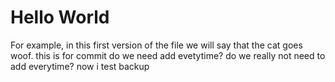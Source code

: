 # Hello World

For example, in this first version of the file we 
will say that the cat goes woof.
this is for commit
do we need add evetytime?
do we really not need to add everytime?
now i test backup
